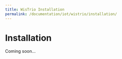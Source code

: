 ```yaml
---
title: WisTrio Installation
permalink: /documentation/iot/wistrio/installation/
---
```

# Installation

Coming soon...